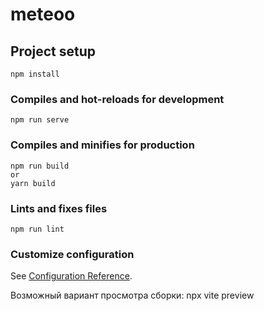 # meteoo

## Project setup
```
npm install
```

### Compiles and hot-reloads for development
```
npm run serve
```

### Compiles and minifies for production
```
npm run build 
or 
yarn build
```

### Lints and fixes files
```
npm run lint
```

### Customize configuration
See [Configuration Reference](https://cli.vuejs.org/config/).

Возможный вариант просмотра сборки:
npx vite preview

